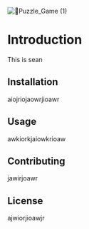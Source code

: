 ![🧩Puzzle_Game (1)](https://user-images.githubusercontent.com/118676134/206849184-d9ceb5a1-b9bf-46ac-8707-aed5879016b6.png)


# Introduction
This is sean

## Installation
aiojriojaowrjioawr


## Usage
awkiorkjaiowkrioaw


## Contributing
jawirjoawr


## License
ajwiorjioawjr
